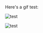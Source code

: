 Here's a gif test:

![test](https://giphy.com/embed/kZKCcgfIFeZwYAfpmv)


![test](https://media.giphy.com/media/dypFdllWhBuTl5yb6z/giphy.gif)
